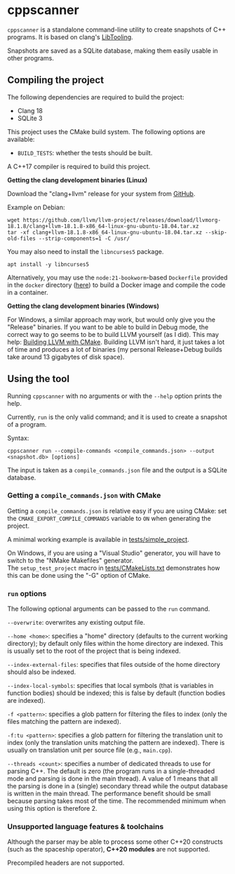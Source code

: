 
# cppscanner

`cppscanner` is a standalone command-line utility to create snapshots of C++ programs.
It is based on clang's [LibTooling](https://clang.llvm.org/docs/LibTooling.html).

Snapshots are saved as a SQLite database, making them easily usable in other programs.

## Compiling the project

The following dependencies are required to build the project:
- Clang 18
- SQLite 3

This project uses the CMake build system.
The following options are available:
- `BUILD_TESTS`: whether the tests should be built.

A C++17 compiler is required to build this project.

**Getting the clang development binaries (Linux)**

Download the "clang+llvm" release for your system from [GitHub](https://github.com/llvm/llvm-project/releases).

Example on Debian: 

```
wget https://github.com/llvm/llvm-project/releases/download/llvmorg-18.1.8/clang+llvm-18.1.8-x86_64-linux-gnu-ubuntu-18.04.tar.xz
tar -xf clang+llvm-18.1.8-x86_64-linux-gnu-ubuntu-18.04.tar.xz --skip-old-files --strip-components=1 -C /usr/
```

You may also need to install the `libncurses5` package.

```
apt install -y libncurses5
```

Alternatively, you may use the `node:21-bookworm`-based `Dockerfile` provided in the `docker` directory ([here](docker/Dockerfile))
to build a Docker image and compile the code in a container.

**Getting the clang development binaries (Windows)**

For Windows, a similar approach may work, but would only give you the "Release" binaries.
If you want to be able to build in Debug mode, the correct way to go seems to be to 
build LLVM yourself (as I did).
This may help: [Building LLVM with CMake](https://llvm.org/docs/CMake.html).
Building LLVM isn't hard, it just takes a lot of time and produces a lot of binaries
(my personal Release+Debug builds take around 13 gigabytes of disk space).

## Using the tool

Running `cppscanner` with no arguments or with the `--help` option prints the help.

Currently, `run` is the only valid command; and it is used to create a snapshot of
a program.

Syntax:
```
cppscanner run --compile-commands <compile_commands.json> --output <snapshot.db> [options]
```

The input is taken as a `compile_commands.json` file and the output is a SQLite database.

### Getting a `compile_commands.json` with CMake

Getting a `compile_commands.json` is relative easy if you are using CMake: set the 
`CMAKE_EXPORT_COMPILE_COMMANDS` variable to `ON` when generating the project.

A minimal working example is available in [tests/simple_project](tests/simple_project).

On Windows, if you are using a "Visual Studio" generator, you will have to switch
to the "NMake Makefiles" generator. <br/>
The `setup_test_project` macro in [tests/CMakeLists.txt](tests/CMakeLists.txt)
demonstrates how this can be done using the "-G" option of CMake.

### `run` options

The following optional arguments can be passed to the `run` command.

`--overwrite`: overwrites any existing output file.

`--home <home>`: specifies a "home" directory (defaults to the current working directory); 
by default only files within the home directory are indexed. 
This is usually set to the root of the project that is being indexed.

`--index-external-files`: specifies that files outside of the home directory should
also be indexed.

`--index-local-symbols`: specifies that local symbols (that is variables in function
bodies) should be indexed; this is false by default (function bodies are indexed).

`-f <pattern>`: specifies a glob pattern for filtering the files to index (only the files
matching the pattern are indexed).

`-f:tu <pattern>`: specifies a glob pattern for filtering the translation unit to index
(only the translation units matching the pattern are indexed).
There is usually on translation unit per source file (e.g., `main.cpp`).

`--threads <count>`: specifies a number of dedicated threads to use for parsing C++.
The default is zero (the program runs in a single-threaded mode and parsing is done in 
the main thread). 
A value of 1 means that all the parsing is done in a (single) secondary thread while 
the output database is written in the main thread. The performance benefit should be
small because parsing takes most of the time.
The recommended minimum when using this option is therefore 2.

### Unsupported language features & toolchains

Although the parser may be able to process some other C++20 constructs (such as
the spaceship operator), **C++20 modules** are not supported.

Precompiled headers are not supported.
